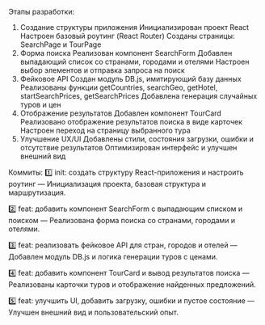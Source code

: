 Этапы разработки:
1. Создание структуры приложения
Инициализирован проект React
Настроен базовый роутинг (React Router)
Созданы страницы: SearchPage и TourPage
2. Форма поиска
Реализован компонент SearchForm
Добавлен выпадающий список со странами, городами и отелями
Настроен выбор элементов и отправка запроса на поиск
3. Фейковое API
Создан модуль DB.js, имитирующий базу данных
Реализованы функции getCountries, searchGeo, getHotel, startSearchPrices, getSearchPrices
Добавлена генерация случайных туров и цен
4. Отображение результатов
Добавлен компонент TourCard
Реализовано отображение результатов поиска в виде карточек
Настроен переход на страницу выбранного тура
5. Улучшение UX/UI
Добавлены стили, состояния загрузки, ошибки и отсутствие результатов
Оптимизирован интерфейс и улучшен внешний вид


Коммиты:
1️⃣ init: создать структуру React-приложения и настроить роутинг
    — Инициализация проекта, базовая структура и маршрутизация.

2️⃣ feat: добавить компонент SearchForm с выпадающим списком и поиском
    — Реализована форма поиска со странами, городами и отелями.

3️⃣ feat: реализовать фейковое API для стран, городов и отелей
    — Добавлен модуль DB.js и логика генерации туров с ценами.

4️⃣ feat: добавить компонент TourCard и вывод результатов поиска
    — Реализованы карточки туров и отображение найденных предложений.

5️⃣ feat: улучшить UI, добавить загрузку, ошибки и пустое состояние
    — Улучшен внешний вид и пользовательский опыт.
